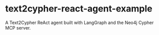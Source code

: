 # text2cypher-react-agent-example
A Text2Cypher ReAct agent built with LangGraph and the Neo4j Cypher MCP server.
